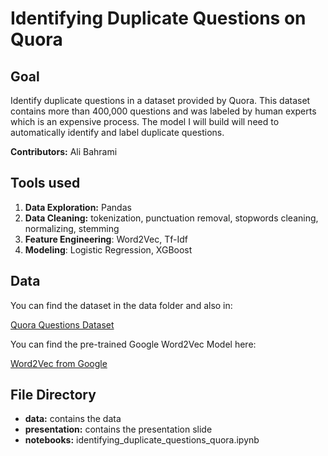 # Identifying Duplicate Questions on Quora

## Goal


Identify duplicate questions in a dataset provided by Quora. This dataset contains more than 400,000 questions and was labeled by human experts which is an expensive process. The model I will build will need to automatically identify and label duplicate questions.

**Contributors:** Ali Bahrami

## Tools used


1. **Data Exploration:** Pandas
2. **Data Cleaning:** tokenization, punctuation removal, stopwords cleaning, normalizing, stemming
3. **Feature Engineering**: Word2Vec, Tf-Idf
4. **Modeling**: Logistic Regression, XGBoost

## Data


You can find the dataset in the data folder and also in:

[Quora Questions Dataset](https://drive.google.com/file/d/19iWVGLBi7edqybybam56bt2Zy7vpf1Xc/view)

You can find the pre-trained Google Word2Vec Model here: 

[Word2Vec from Google](https://drive.google.com/file/d/0B7XkCwpI5KDYNlNUTTlSS21pQmM/edit?resourcekey=0-wjGZdNAUop6WykTtMip30g)

## File Directory


- **data:** contains the data
- **presentation:** contains the presentation slide
- **notebooks:** identifying_duplicate_questions_quora.ipynb




